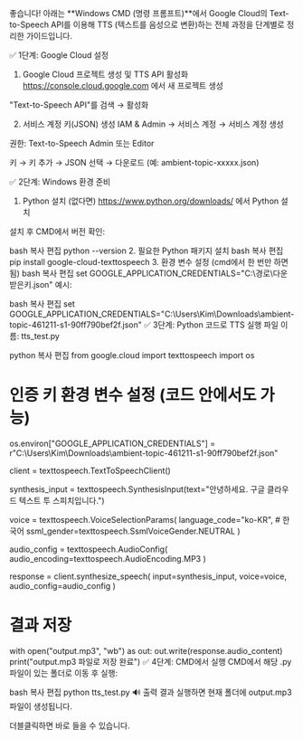 좋습니다! 아래는 **Windows CMD (명령 프롬프트)**에서 Google Cloud의 Text-to-Speech API를 이용해 TTS (텍스트를 음성으로 변환)하는 전체 과정을 단계별로 정리한 가이드입니다.

✅ 1단계: Google Cloud 설정
1. Google Cloud 프로젝트 생성 및 TTS API 활성화
https://console.cloud.google.com 에서 새 프로젝트 생성

"Text-to-Speech API"를 검색 → 활성화

2. 서비스 계정 키(JSON) 생성
IAM & Admin → 서비스 계정 → 서비스 계정 생성

권한: Text-to-Speech Admin 또는 Editor

키 → 키 추가 → JSON 선택 → 다운로드 (예: ambient-topic-xxxxx.json)

✅ 2단계: Windows 환경 준비
1. Python 설치 (없다면)
https://www.python.org/downloads/ 에서 Python 설치

설치 후 CMD에서 버전 확인:

bash
복사
편집
python --version
2. 필요한 Python 패키지 설치
bash
복사
편집
pip install google-cloud-texttospeech
3. 환경 변수 설정 (cmd에서 한 번만 하면 됨)
bash
복사
편집
set GOOGLE_APPLICATION_CREDENTIALS="C:\경로\다운받은키.json"
예시:

bash
복사
편집
set GOOGLE_APPLICATION_CREDENTIALS="C:\Users\Kim\Downloads\ambient-topic-461211-s1-90ff790bef2f.json"
✅ 3단계: Python 코드로 TTS 실행
파일 이름: tts_test.py

python
복사
편집
from google.cloud import texttospeech
import os

# 인증 키 환경 변수 설정 (코드 안에서도 가능)
os.environ["GOOGLE_APPLICATION_CREDENTIALS"] = r"C:\Users\Kim\Downloads\ambient-topic-461211-s1-90ff790bef2f.json"

client = texttospeech.TextToSpeechClient()

synthesis_input = texttospeech.SynthesisInput(text="안녕하세요. 구글 클라우드 텍스트 투 스피치입니다.")

voice = texttospeech.VoiceSelectionParams(
    language_code="ko-KR",  # 한국어
    ssml_gender=texttospeech.SsmlVoiceGender.NEUTRAL
)

audio_config = texttospeech.AudioConfig(
    audio_encoding=texttospeech.AudioEncoding.MP3
)

response = client.synthesize_speech(
    input=synthesis_input, voice=voice, audio_config=audio_config
)

# 결과 저장
with open("output.mp3", "wb") as out:
    out.write(response.audio_content)
    print("output.mp3 파일로 저장 완료")
✅ 4단계: CMD에서 실행
CMD에서 해당 .py 파일이 있는 폴더로 이동 후 실행:

bash
복사
편집
python tts_test.py
🔊 출력 결과
실행하면 현재 폴더에 output.mp3 파일이 생성됩니다.

더블클릭하면 바로 들을 수 있습니다.
